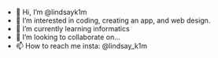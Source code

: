 - 👋 Hi, I’m @lindsayk1m
- 👀 I’m interested in coding, creating an app, and web design. 
- 🌱 I’m currently learning informatics
- 💞️ I’m looking to collaborate on...
- 📫 How to reach me insta: @lindsay_k1m 

<!---
lindsayk1m/lindsayk1m is a ✨ special ✨ repository because its `README.md` (this file) appears on your GitHub profile.
You can click the Preview link to take a look at your changes.
--->
